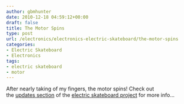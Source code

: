 ```yaml
---
author: gbmhunter
date: 2010-12-18 04:59:12+00:00
draft: false
title: The Motor Spins
type: post
url: /electronics/electronics-electric-skateboard/the-motor-spins
categories:
- Electric Skateboard
- Electronics
tags:
- electric skateboard
- motor
---
```


After nearly taking of my fingers, the motor spins! Check out the [updates section](http://blog.mbedded.ninja/electronics/projects/electric-skateboard/electric-skateboard-updates) of the [electric skateboard project](http://blog.mbedded.ninja/electronics/projects/electric-skateboard) for more info...
